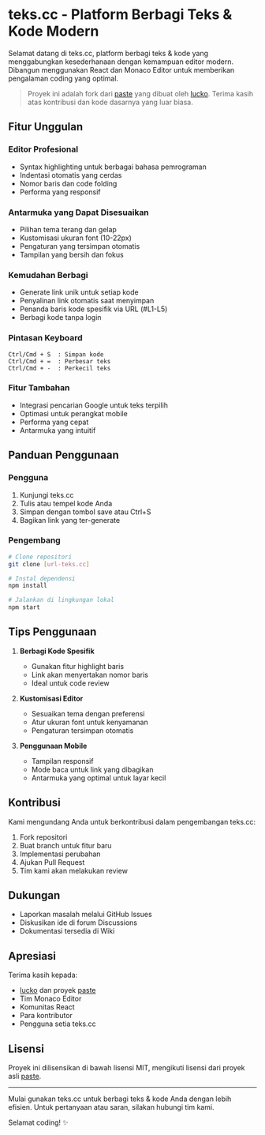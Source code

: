 # teks.cc - Platform Berbagi Teks & Kode Modern

Selamat datang di teks.cc, platform berbagi teks & kode yang menggabungkan kesederhanaan dengan kemampuan editor modern. Dibangun menggunakan React dan Monaco Editor untuk memberikan pengalaman coding yang optimal.

> Proyek ini adalah fork dari [paste](https://github.com/lucko/paste) yang dibuat oleh [lucko](https://github.com/lucko). Terima kasih atas kontribusi dan kode dasarnya yang luar biasa.

## Fitur Unggulan

### Editor Profesional
- Syntax highlighting untuk berbagai bahasa pemrograman
- Indentasi otomatis yang cerdas
- Nomor baris dan code folding
- Performa yang responsif

### Antarmuka yang Dapat Disesuaikan
- Pilihan tema terang dan gelap
- Kustomisasi ukuran font (10-22px)
- Pengaturan yang tersimpan otomatis
- Tampilan yang bersih dan fokus

### Kemudahan Berbagi
- Generate link unik untuk setiap kode
- Penyalinan link otomatis saat menyimpan
- Penanda baris kode spesifik via URL (#L1-L5)
- Berbagi kode tanpa login

### Pintasan Keyboard
```
Ctrl/Cmd + S  : Simpan kode
Ctrl/Cmd + =  : Perbesar teks
Ctrl/Cmd + -  : Perkecil teks
```

### Fitur Tambahan
- Integrasi pencarian Google untuk teks terpilih
- Optimasi untuk perangkat mobile
- Performa yang cepat
- Antarmuka yang intuitif

## Panduan Penggunaan

### Pengguna
1. Kunjungi teks.cc
2. Tulis atau tempel kode Anda
3. Simpan dengan tombol save atau Ctrl+S
4. Bagikan link yang ter-generate

### Pengembang

```bash
# Clone repositori
git clone [url-teks.cc]

# Instal dependensi
npm install

# Jalankan di lingkungan lokal
npm start
```

## Tips Penggunaan

1. **Berbagi Kode Spesifik**
   - Gunakan fitur highlight baris
   - Link akan menyertakan nomor baris
   - Ideal untuk code review

2. **Kustomisasi Editor**
   - Sesuaikan tema dengan preferensi
   - Atur ukuran font untuk kenyamanan
   - Pengaturan tersimpan otomatis

3. **Penggunaan Mobile**
   - Tampilan responsif
   - Mode baca untuk link yang dibagikan
   - Antarmuka yang optimal untuk layar kecil

## Kontribusi

Kami mengundang Anda untuk berkontribusi dalam pengembangan teks.cc:

1. Fork repositori
2. Buat branch untuk fitur baru
3. Implementasi perubahan
4. Ajukan Pull Request
5. Tim kami akan melakukan review

## Dukungan

- Laporkan masalah melalui GitHub Issues
- Diskusikan ide di forum Discussions
- Dokumentasi tersedia di Wiki

## Apresiasi

Terima kasih kepada:
- [lucko](https://github.com/lucko) dan proyek [paste](https://github.com/lucko/paste)
- Tim Monaco Editor
- Komunitas React
- Para kontributor
- Pengguna setia teks.cc

## Lisensi

Proyek ini dilisensikan di bawah lisensi MIT, mengikuti lisensi dari proyek asli [paste](https://github.com/lucko/paste).

---

Mulai gunakan teks.cc untuk berbagi teks & kode Anda dengan lebih efisien. 
Untuk pertanyaan atau saran, silakan hubungi tim kami.

Selamat coding! ✨
